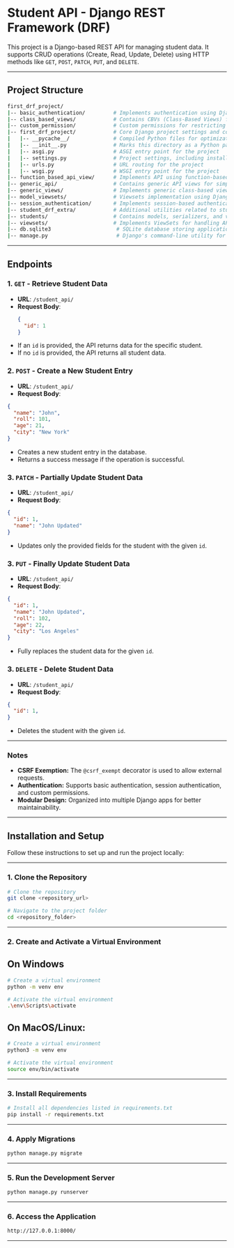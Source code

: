 # Student API - Django REST Framework (DRF)

This project is a Django-based REST API for managing student data. It supports CRUD operations (Create, Read, Update, Delete) using HTTP methods like `GET`, `POST`, `PATCH`, `PUT`, and `DELETE`.

---

## Project Structure
```bash 
first_drf_project/
|-- basic_authentication/         # Implements authentication using Django's built-in authentication system
|-- class_based_views/            # Contains CBVs (Class-Based Views) for handling student API requests
|-- custom_permission/            # Custom permissions for restricting API access
|-- first_drf_project/            # Core Django project settings and configurations
|   |-- __pycache__/              # Compiled Python files for optimization
|   |-- __init__.py               # Marks this directory as a Python package
|   |-- asgi.py                   # ASGI entry point for the project
|   |-- settings.py               # Project settings, including installed apps, middleware, and database configuration
|   |-- urls.py                   # URL routing for the project
|   |-- wsgi.py                   # WSGI entry point for the project
|-- function_based_api_view/      # Implements API using function-based views (FBVs)
|-- generic_api/                  # Contains generic API views for simplified CRUD operations
|-- generic_views/                # Implements generic class-based views
|-- model_viewsets/               # Viewsets implementation using Django REST Framework (DRF)
|-- session_authentication/       # Implements session-based authentication
|-- student_drf_extra/            # Additional utilities related to student APIs
|-- students/                     # Contains models, serializers, and views for Student API
|-- viewsets/                     # Implements ViewSets for handling API endpoints
|-- db.sqlite3                     # SQLite database storing application data
|-- manage.py                      # Django's command-line utility for administrative tasks
```

---

## Endpoints

### 1. `GET` - Retrieve Student Data
- **URL**: `/student_api/`
- **Request Body**:
  ```json
  {
    "id": 1
  }
    ```
- If an `id` is provided, the API returns data for the specific student.
- If no `id` is provided, the API returns all student data.

### 2. `POST` - Create a New Student Entry
- **URL**: `/student_api/`
- **Request Body**:
```json
{
  "name": "John",
  "roll": 101,
  "age": 21,
  "city": "New York"
}
```
- Creates a new student entry in the database.
- Returns a success message if the operation is successful.

### 3. `PATCH` - Partially Update Student Data
- **URL**: `/student_api/`
- **Request Body**:
```json
{
  "id": 1,
  "name": "John Updated"
}
```
- Updates only the provided fields for the student with the given `id`.

### 3. `PUT` - Finally Update Student Data
- **URL**: `/student_api/`
- **Request Body**:
```json
{
  "id": 1,
  "name": "John Updated",
  "roll": 102,
  "age": 22,
  "city": "Los Angeles"
}
```
- Fully replaces the student data for the given `id`.

### 3. `DELETE` - Delete Student Data
- **URL**: `/student_api/`
- **Request Body**:
```json
{
  "id": 1,
}
```
- Deletes the student with the given `id`.

---

### Notes
- **CSRF Exemption:** The `@csrf_exempt` decorator is used to allow external requests.
- **Authentication:** Supports basic authentication, session authentication, and custom permissions.
- **Modular Design:** Organized into multiple Django apps for better maintainability.

---

## Installation and Setup

Follow these instructions to set up and run the project locally:

---

### 1. Clone the Repository
```bash
# Clone the repository
git clone <repository_url>

# Navigate to the project folder
cd <repository_folder>
```

---

### 2. Create and Activate a Virtual Environment
## On Windows
```bash
# Create a virtual environment
python -m venv env

# Activate the virtual environment
.\env\Scripts\activate
```

## On MacOS/Linux:
```bash
# Create a virtual environment
python3 -m venv env

# Activate the virtual environment
source env/bin/activate
```

---

### 3. Install Requirements
```bash
# Install all dependencies listed in requirements.txt
pip install -r requirements.txt
```

---

### 4. Apply Migrations
```bash
python manage.py migrate
```

---

### 5. Run the Development Server
```bash
python manage.py runserver
```

---

### 6. Access the Application
```bash
http://127.0.0.1:8000/
```

---
